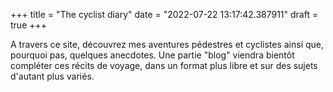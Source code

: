 +++
title = "The cyclist diary"
date = "2022-07-22 13:17:42.387911"
draft = true
+++

A travers ce site, découvrez mes aventures pédestres et cyclistes ainsi que, pourquoi pas, quelques anecdotes.
Une partie "blog" viendra bientôt compléter ces récits de voyage, dans un format plus libre et sur des sujets d'autant
plus variés.